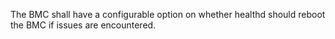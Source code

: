 The BMC shall have a configurable option on whether healthd should reboot the
BMC if issues are encountered.  
